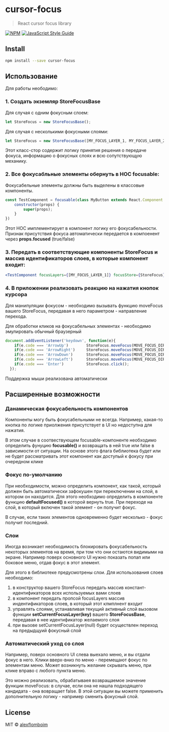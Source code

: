 # cursor-focus

> React cursor focus library

[![NPM](https://img.shields.io/npm/v/cursor-focus.svg)](https://www.npmjs.com/package/cursor-focus) [![JavaScript Style Guide](https://img.shields.io/badge/code_style-standard-brightgreen.svg)](https://standardjs.com)

## Install

```bash
npm install --save cursor-focus
```

## Использование

Для работы неободимо:

### 1. Создать экземляр StoreFocusBase

Для случая с одним фокусным слоем:
```jsx
let StoreFocus = new StoreFocusBase();
```

Для случая с несколькими фокусными слоями:
```jsx
let StoreFocus = new StoreFocusBase([MY_FOCUS_LAYER_1, MY_FOCUS_LAYER_2]);
```

Этот класс-стор содержит логику принятия решения о передаче фокуса, информацию о фокусных слоях и всю сопутствующую механику.

### 2. Все фокусабльные элементы обернуть в HOC focusable:

Фокусабельные элементы должны быть выделены в классовые компоненты.

```jsx
const TestComponent = focusable(class MyButton extends React.Component {
    constructor(props) {
        super(props);
    }
})

```
Этот HOC имплементирует в компонент логику его фокусабельности. Признак присутствия фокуса автоматически передается в компоенент через **props.focused** (true/false)
### 3. Передать в соответствующие компоненты StoreFocus и массив идентификаторов слоев, в которые компонент входит:
```jsx
<TestComponent focusLayers={[MY_FOCUS_LAYER_1]} focusStore={StoreFocus}/>
```

### 4. В приложении реализовать реакцию на нажатия кнопок курсора

Для манипуляции фокусом - необходимо вызывать функцию moveFocus вашего StoreFocus, передавая в него параметром - направление перехода.

Для обработки кликов на фокусабельных элементах - необходимо эмулировать обычный браузерный
```jsx
document.addEventListener('keydown', function(e){
    if(e.code === 'ArrowUp')        StoreFocus.moveFocus(MOVE_FOCUS_DIRECTION.UP);
    if(e.code === 'ArrowRight')     StoreFocus.moveFocus(MOVE_FOCUS_DIRECTION.RIGHT);
    if(e.code === 'ArrowDown')      StoreFocus.moveFocus(MOVE_FOCUS_DIRECTION.DOWN);
    if(e.code === 'ArrowLeft')      StoreFocus.moveFocus(MOVE_FOCUS_DIRECTION.LEFT);
    if(e.code === 'Enter')          StoreFocus.click();
  });
```

Поддержка мыши реализована автоматически

## Расширенные возможности

### Данамическая фокусабельность компонентов

Компоненты могу быть фокусабельными не всегда. Например, какая-то кнопка по логике приолжения присутствует в UI но недоступна для нажатия.

В этом случае в соотвествующем focusable-компоненте необходимо определить фунуцию **focusable()** и возвращать в ней true или false в зависимости от ситуации. На основе этого флага библиотека будет или не будет рассматривать этот компонент как доступый к фокусу при очередном клике

### Фокус по-умолчанию

При необходимости, можно определить компонент, как такой, который должен быть автоматически зафокушен при переключении на слой, в котором он находится. Для этого необходимо определить в компоненте функцию **defaultFocused()** в которой вернуть true. При переходе на слой, в который включен такой элемент - он получит фокус.

В случае, если таких элементов одновременно будет несколько - фокус получит последний.

### Слои

Иногда возникает необходимость блокировать фокусабельность некоторых элементов на время, при том что они остаются видимыми на экране. Например поверх основного UI нужно показать попап или боковое меню, отдав фокус в этот элемент.

Для этого в библиотеке предусмотрены слои. Для использования слоев необходимо:
1. в конструктор вашего StoreFocus передать массив констант-идентификаторов всех используемых вами слоев
2. в компонент передать пропсой focusLayers массив индентификаторов слоев, в который этот клмплнент входит
3. управлять слоями, устанавливая текущий активный слой вызовом функции **setCurrentFocusLayer(key)** вашего **StoreFocusBase**, передавая в нее идентификатор желаемого слоя
4. при вызове setCurrentFocusLayer(null) будет осуществлен переход на предыдщуий фокусный слой

### Автоматический уход со слоя

Например, поверх основного UI слева выехало меню, и вы отдали фокус в него. Клики вверх-вниз по меню - перемещают фокус по элементам меню. Может возникнуть желание скрывать меню, при клике вправо с любого пункта меню.

Это можно реализовать, обрабатываея возвращаемое значение функции moveFocus: в случае, если она не нашла подходящего кандидата - она вовращает false. В этой ситуации вы можете применить дополнительную логику - например сменить фокусный слой.




## License

MIT © [alexflomboim](https://github.com/alexflomboim)
